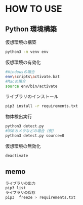 # HOW TO USE

## Python 環境構築

仮想環境の構築

```bash
python3 -m venv env
```

仮想環境の有効化

```bash
#Windowsの場合
env\scripts\activate.bat
#Macの場合
source env/bin/activate
```

ライブラリのインストール

```bash
pip3 install -r requirements.txt
```

物体検出実行

```bash
python3 detect.py
#USBカメラなどの場合（例）
python3 detect.py source=0
```

仮想環境の無効化

```bash
deactivate
```

## memo

```bash
ライブラリの出力
pip3 list
ライブラリの保存
pip3  freeze > requirements.txt
```
